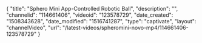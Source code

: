 {
    "title": "Sphero Mini App-Controlled Robotic Ball",
    "description": "",
    "channelid": "114661406",
    "videoid": "123578729",
    "date_created": "1508343628",
    "date_modified": "1516741287",
    "type": "captivate",
    "layout": "channelVideo",
    "url": "\/latest-videos\/spheromini-novo-mp4\/114661406-123578729"
}